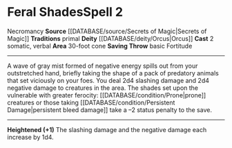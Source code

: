 ﻿---
actions: '[two-actions]'
area: 30-foot cone
component:
- Somatic
- Verbal
deity:
- '[[DATABASE/deity/Orcus|Orcus]]'
heighten: '+1'
heighten_level: 2, 3, 4, 5, 6, 7, 8, 9, 10
id: '909'
level: '2'
name: Feral Shades
rarity: Common
saving_throw: basicFortitude
school: Necromancy
source: '[[DATABASE/source/Secrets of Magic|Secrets of Magic]]'
tradition:
- Primal
trait:
- '[[DATABASE/trait/Necromancy|Necromancy]]'
type: Spell

---
# Feral Shades<span class="item-type">Spell 2</span>

<span class="item-trait">Necromancy</span>
**Source** [[DATABASE/source/Secrets of Magic|Secrets of Magic]] 
**Traditions** primal
**Deity** [[DATABASE/deity/Orcus|Orcus]]
**Cast** <span class="action-icon">2</span> somatic, verbal
**Area** 30-foot cone
**Saving Throw** basic Fortitude

---
A wave of gray mist formed of negative energy spills out from your outstretched hand, briefly taking the shape of a pack of predatory animals that set viciously on your foes. You deal 2d4 slashing damage and 2d4 negative damage to creatures in the area. The shades set upon the vulnerable with greater ferocity: [[DATABASE/condition/Prone|prone]] creatures or those taking [[DATABASE/condition/Persistent Damage|persistent bleed damage]] take a –2 status penalty to the save.

---
**Heightened (+1)** The slashing damage and the negative damage each increase by 1d4.